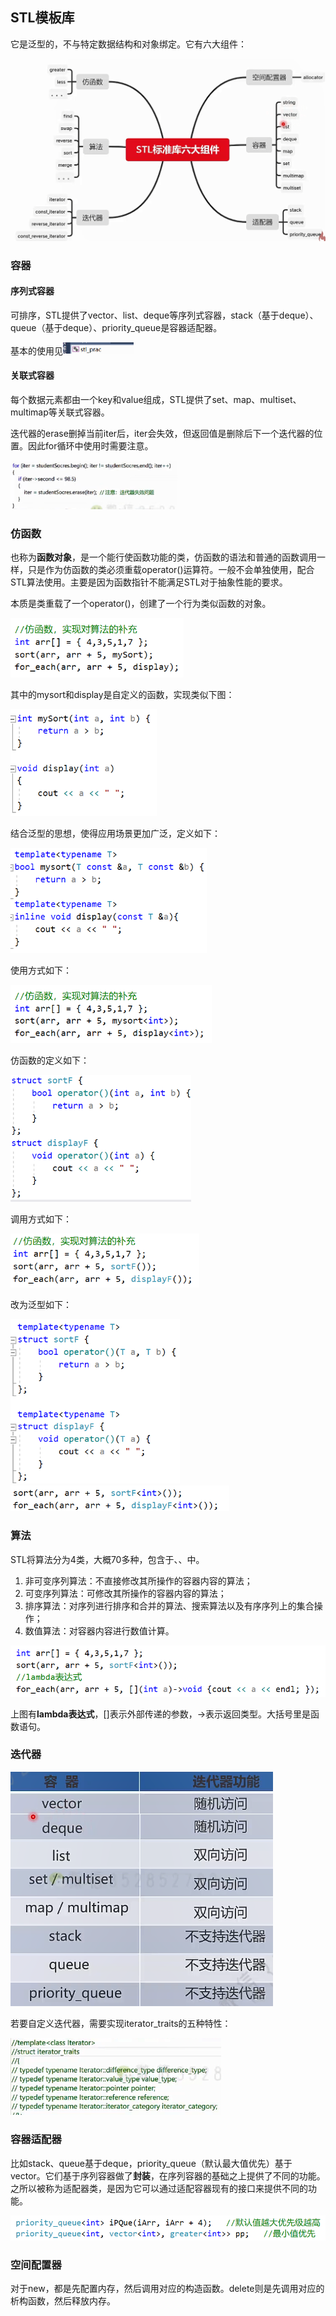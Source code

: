 ## STL模板库

它是泛型的，不与特定数据结构和对象绑定。它有六大组件：

![image-20200825175149702](慕课网_第九章.assets/image-20200825175149702.png)

### 容器

#### 序列式容器

可排序，STL提供了vector、list、deque等序列式容器，stack（基于deque）、queue（基于deque）、priority_queue是容器适配器。

基本的使用见<img src="慕课网_第九章.assets/image-20200825182751430.png" alt="image-20200825182751430" style="zoom:50%;" />

#### 关联式容器

每个数据元素都由一个key和value组成，STL提供了set、map、multiset、multimap等关联式容器。

迭代器的erase删掉当前iter后，iter会失效，但返回值是删除后下一个迭代器的位置。因此for循环中使用时需要注意。

<img src="慕课网_第九章.assets/image-20200826131222191.png" alt="image-20200826131222191" style="zoom: 67%;" />

### 仿函数

也称为**函数对象**，是一个能行使函数功能的类，仿函数的语法和普通的函数调用一样，只是作为仿函数的类必须重载operator()运算符。一般不会单独使用，配合STL算法使用。主要是因为函数指针不能满足STL对于抽象性能的要求。

本质是类重载了一个operator()，创建了一个行为类似函数的对象。

<img src="慕课网_第九章.assets/image-20200826132829091.png" alt="image-20200826132829091" style="zoom:67%;" />

其中的mysort和display是自定义的函数，实现类似下图：

<img src="慕课网_第九章.assets/image-20200826132913166.png" alt="image-20200826132913166" style="zoom:67%;" />

结合泛型的思想，使得应用场景更加广泛，定义如下：

<img src="慕课网_第九章.assets/image-20200826135553136.png" alt="image-20200826135553136" style="zoom:67%;" />

使用方式如下：

<img src="慕课网_第九章.assets/image-20200826135627841.png" alt="image-20200826135627841" style="zoom:67%;" />

仿函数的定义如下：

<img src="慕课网_第九章.assets/image-20200826140345546.png" alt="image-20200826140345546" style="zoom:67%;" />

调用方式如下：

<img src="慕课网_第九章.assets/image-20200826140553443.png" alt="image-20200826140553443" style="zoom:67%;" />

改为泛型如下：

<img src="慕课网_第九章.assets/image-20200826140804875.png" alt="image-20200826140804875" style="zoom:67%;" />

<img src="慕课网_第九章.assets/image-20200826140856118.png" alt="image-20200826140856118" style="zoom:67%;" />

### 算法

STL将算法分为4类，大概70多种，包含于<algorithm>、<numeric>、<functional>中。

1. 非可变序列算法：不直接修改其所操作的容器内容的算法；
2. 可变序列算法：可修改其所操作的容器内容的算法；
3. 排序算法：对序列进行排序和合并的算法、搜索算法以及有序序列上的集合操作；
4. 数值算法：对容器内容进行数值计算。

<img src="慕课网_第九章.assets/image-20200826195609701.png" alt="image-20200826195609701" style="zoom:67%;" />

上图有**lambda表达式**，[]表示外部传递的参数，->表示返回类型。大括号里是函数语句。

### 迭代器

<img src="慕课网_第九章.assets/image-20200826211538034.png" alt="image-20200826211538034" style="zoom: 67%;" />

若要自定义迭代器，需要实现iterator_traits的五种特性：

<img src="慕课网_第九章.assets/image-20200827235219696.png" alt="image-20200827235219696" style="zoom: 67%;" />

### 容器适配器

比如stack、queue基于deque，priority_queue（默认最大值优先）基于vector。它们基于序列容器做了**封装**，在序列容器的基础之上提供了不同的功能。之所以被称为适配器类，是因为它可以通过适配容器现有的接口来提供不同的功能。

<img src="慕课网_第九章.assets/image-20200828000307875.png" alt="image-20200828000307875" style="zoom:67%;" />

### 空间配置器

对于new，都是先配置内存，然后调用对应的构造函数。delete则是先调用对应的析构函数，然后释放内存。